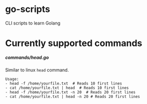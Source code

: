 # go-scripts

CLI scripts to learn Golang


# Currently supported commands
##### commands/head.go  
 Similar to linux `head` command.
 ```
 Usage:  
 - head -f /home/yourfile.txt  # Reads 10 first lines
 - cat /home/yourfile.txt | head  # Reads 10 first lines
 - head -f /home/yourfile.txt -n 20  # Reads 20 first lines
 - cat /home/yourfile.txt | head -n 20 # Reads 20 first lines
```
